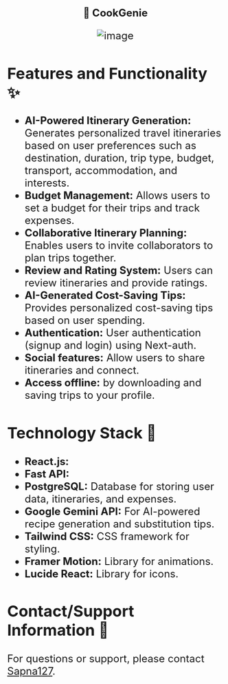 <div align = "center">


<h1 align="center"> <font size="5"> <b> 🍳 CookGenie </b></h1>

![image](https://github.com/user-attachments/assets/710c6ceb-9ed7-4900-84f5-07adfea43cfd)


  </div>

  
## Features and Functionality ✨

*   **AI-Powered Itinerary Generation:** Generates personalized travel itineraries based on user preferences such as destination, duration, trip type, budget, transport, accommodation, and interests.
*   **Budget Management:** Allows users to set a budget for their trips and track expenses.
*   **Collaborative Itinerary Planning:** Enables users to invite collaborators to plan trips together.
*   **Review and Rating System:** Users can review itineraries and provide ratings.
*   **AI-Generated Cost-Saving Tips:** Provides personalized cost-saving tips based on user spending.
*   **Authentication:** User authentication (signup and login) using Next-auth.
*   **Social features:** Allow users to share itineraries and connect.
*   **Access offline:** by downloading and saving trips to your profile.
  
## Technology Stack 👀

*   **React.js:** 
*   **Fast API:**
*   **PostgreSQL:** Database for storing user data, itineraries, and expenses.
*   **Google Gemini API:** For AI-powered recipe generation and substitution tips.
*   **Tailwind CSS:** CSS framework for styling.
*   **Framer Motion:** Library for animations.
*   **Lucide React:** Library for icons.


## Contact/Support Information 💌

For questions or support, please contact [Sapna127](https://github.com/Sapna127).
